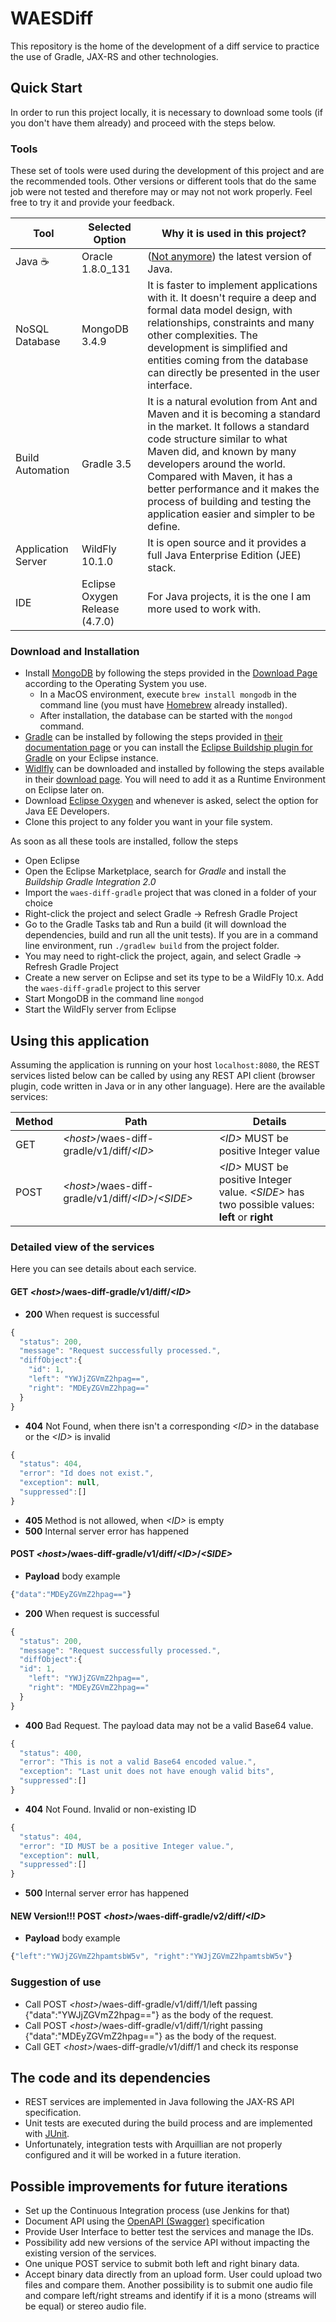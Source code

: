 # WAESDiff
This repository is the home of the development of a diff service to practice the use of Gradle, JAX-RS and other technologies.

## Quick Start
In order to run this project locally, it is necessary to download some tools (if you don't have them already) and proceed with the steps below.

### Tools
These set of tools were used during the development of this project and are the recommended tools. 
Other versions or different tools that do the same job were not tested and therefore may or may not not work properly. Feel free to try it and provide your feedback.

**Tool** | **Selected Option** | **Why it is used in this project?**
------------ | ------------- | -------------
Java :coffee: | Oracle 1.8.0_131 | ([Not anymore](https://twitter.com/java/status/910944824353628160)) the latest version of Java.
NoSQL Database | MongoDB 3.4.9 | It is faster to implement applications with it. It doesn't require a deep and formal data model design, with relationships, constraints and many other complexities. The development is simplified and entities coming from the database can directly be presented in the user interface.
Build Automation | Gradle 3.5 | It is a natural evolution from Ant and Maven and it is becoming a standard in the market. It follows a standard code structure similar to what Maven did, and known by many developers around the world. Compared with Maven, it has a better performance and it makes the process of building and testing the application easier and simpler to be define.
Application Server | WildFly 10.1.0 | It is open source and it provides a full Java Enterprise Edition (JEE) stack.  
IDE | Eclipse Oxygen Release (4.7.0) | For Java projects, it is the one I am more used to work with.


### Download and Installation
- Install [MongoDB](https://www.mongodb.com/) by following the steps provided in the [Download Page](https://docs.mongodb.com/master/administration/install-community/) according to the Operating System you use.
  - In a MacOS environment, execute `brew install mongodb` in the command line (you must have [Homebrew](https://brew.sh/) already installed).
  - After installation, the database can be started with the `mongod` command.
- [Gradle](https://gradle.org/) can be installed by following the steps provided in [their documentation page](https://gradle.org/install/) or you can install the [Eclipse Buildship plugin for Gradle](https://projects.eclipse.org/projects/tools.buildship) on your Eclipse instance.
- [Widlfly](http://wildfly.org/) can be downloaded and installed by following the steps available in their [download page](http://wildfly.org/downloads/). You will need to add it as a Runtime Environment on Eclipse later on.
- Download [Eclipse Oxygen](https://www.eclipse.org/downloads/) and whenever is asked, select the option for Java EE Developers.
- Clone this project to any folder you want in your file system.


As soon as all these tools are installed, follow the steps
- Open Eclipse
- Open the Eclipse Marketplace, search for _Gradle_ and install the _Buildship Gradle Integration 2.0_
- Import the `waes-diff-gradle` project that was cloned in a folder of your choice
- Right-click the project and select Gradle -\> Refresh Gradle Project
- Go to the Gradle Tasks tab and Run a build (it will download the dependencies, build and run all the unit tests). If you are in a command line environment, run `./gradlew build` from the project folder.
- You may need to right-click the project, again, and select Gradle -\> Refresh Gradle Project
- Create a new server on Eclipse and set its type to be a WildFly 10.x. Add the `waes-diff-gradle` project to this server
- Start MongoDB in the command line `mongod`
- Start the WildFly server from Eclipse

## Using this application
Assuming the application is running on your host `localhost:8080`, the REST services listed below can be called by using any REST API client (browser plugin, code written in Java or in any other language).
Here are the available services:

Method | Path | Details
----- | ----- | ----- 
GET | _\<host\>_/waes-diff-gradle/v1/diff/*\<ID\>* | *\<ID\>* MUST be positive Integer value
POST | _\<host\>_/waes-diff-gradle/v1/diff/*\<ID\>*/*\<SIDE\>* | *\<ID\>* MUST be positive Integer value. *\<SIDE\>* has two possible values: **left** or **right**

### Detailed view of the services
Here you can see details about each service.

#### GET _\<host\>_/waes-diff-gradle/v1/diff/*\<ID\>*

- **200** When request is successful
```javascript
{
  "status": 200,
  "message": "Request successfully processed.",
  "diffObject":{
    "id": 1,
    "left": "YWJjZGVmZ2hpag==",
    "right": "MDEyZGVmZ2hpag=="
  }
}
```

- **404** Not Found, when there isn't a corresponding *\<ID\>* in the database or the *\<ID\>* is invalid
```javascript
{
  "status": 404,
  "error": "Id does not exist.",
  "exception": null,
  "suppressed":[]
}
```

- **405** Method is not allowed, when *\<ID\>* is empty
- **500** Internal server error has happened


#### POST _\<host\>_/waes-diff-gradle/v1/diff/*\<ID\>*/*\<SIDE\>*

- **Payload** body example
```javascript
{"data":"MDEyZGVmZ2hpag=="}
```

- **200** When request is successful
```javascript
{
  "status": 200,
  "message": "Request successfully processed.",
  "diffObject":{
  "id": 1,
    "left": "YWJjZGVmZ2hpag==",
    "right": "MDEyZGVmZ2hpag=="
  }
}
```

- **400** Bad Request. The payload data may not be a valid Base64 value.
```javascript
{
  "status": 400,
  "error": "This is not a valid Base64 encoded value.",
  "exception": "Last unit does not have enough valid bits",
  "suppressed":[]
}
```

- **404** Not Found. Invalid or non-existing ID
```javascript
{
  "status": 404,
  "error": "ID MUST be a positive Integer value.",
  "exception": null,
  "suppressed":[]
}
```

- **500** Internal server error has happened


#### **NEW Version!!!** POST _\<host\>_/waes-diff-gradle/v2/diff/*\<ID\>*

- **Payload** body example
```javascript
{"left":"YWJjZGVmZ2hpamtsbW5v", "right":"YWJjZGVmZ2hpamtsbW5v"}
```


### Suggestion of use
- Call POST _\<host\>_/waes-diff-gradle/v1/diff/1/left passing {"data":"YWJjZGVmZ2hpag=="} as the body of the request.
- Call POST _\<host\>_/waes-diff-gradle/v1/diff/1/right passing {"data":"MDEyZGVmZ2hpag=="} as the body of the request.
- Call GET _\<host\>_/waes-diff-gradle/v1/diff/1 and check its response


## The code and its dependencies
- REST services are implemented in Java following the JAX-RS API specification.
- Unit tests are executed during the build process and are implemented with [JUnit](http://junit.org/).
- Unfortunately, integration tests with Arquillian are not properly configured and it will be worked in a future iteration.


## Possible improvements for future iterations
- Set up the Continuous Integration process (use Jenkins for that)
- Document API using the [OpenAPI (Swagger)](https://swagger.io/specification/) specification
- Provide User Interface to better test the services and manage the IDs.
- Possibility add new versions of the service API without impacting the existing version of the services.
- One unique POST service to submit both left and right binary data.
- Accept binary data directly from an upload form. User could upload two files and compare them. Another possibility is to submit one audio file and compare left/right streams and identify if it is a mono (streams will be equal) or stereo audio file.
